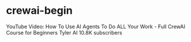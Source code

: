 # crewai-begin
YouTube Video:  How To Use AI Agents To Do ALL Your Work - Full CrewAI Course for Beginners Tyler AI 10.8K subscribers
